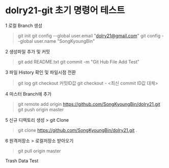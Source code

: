 # dolry21-git 초기 명령어 테스트

1 로컬 Branch 생성
  > git init
  > git config --global user.email "dolry21@gmail.com"
  > git config --global user.name "SongKyoungBin"

2 생성파일 추가 및 커밋
  > git add README.txt
  > git commit -m "Git Hub File Add Test"

3 파일 History 확인 및 파일시점 전환
  > git log
  > git checkout 커밋ID값
  > git checkout - <최신 commit ID값 대체>

4 마스터 Branch에 추가
  > git remote add origin https://github.com/SongKyoungBin/dolry21.git
  > git push origin master

5  신규 디렉토리 생성 > git Clone 
  > git clone https://github.com/SongKyoungBin/dolry21.git .

6 원격저장소 > 로컬저장소 받아오기
  > git pull origin master

Trash Data Test